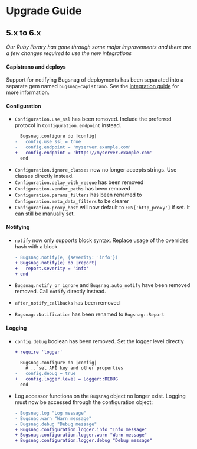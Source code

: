 # Upgrade Guide

## 5.x to 6.x

_Our Ruby library has gone through some major improvements and there are a few
changes required to use the new integrations_

#### Capistrano and deploys

Support for notifying Bugsnag of deployments has been separated into a separate
gem named `bugsnag-capistrano`. See the [integration
guide](https://docs.bugsnag.com/api/deploy-tracking/capistrano/) for more information.


#### Configuration

* `Configuration.use_ssl` has been removed. Include the preferred protocol in `Configuration.endpoint` instead.
  ```diff
    Bugsnag.configure do |config|
  -   config.use_ssl = true
  -   config.endpoint = 'myserver.example.com'
  +   config.endpoint = 'https://myserver.example.com'
    end
  ```
* `Configuration.ignore_classes` now no longer accepts strings. Use classes directly instead.
* `Configuration.delay_with_resque` has been removed
* `Configuration.vendor_paths` has been removed
* `Configuration.params_filters` has been renamed to `Configuration.meta_data_filters` to be clearer
* `Configuration.proxy_host` will now default to `ENV['http_proxy']` if set. It can still be manually set.

#### Notifying

* `notify` now only supports block syntax. Replace usage of the overrides hash with a block

  ```diff
  - Bugsnag.notify(e, {severity: 'info'})
  + Bugsnag.notify(e) do |report|
  +   report.severity = 'info'
  + end
  ```

* `Bugsnag.notify_or_ignore` and `Bugsnag.auto_notify` have been removed removed. Call `notify` directly instead.
* `after_notify_callbacks` has been removed
* `Bugsnag::Notification` has been renamed to `Bugsnag::Report`

#### Logging

* `config.debug` boolean has been removed. Set the logger level directly

  ```diff
  + require 'logger'

    Bugsnag.configure do |config|
      # .. set API key and other properties
  -   config.debug = true
  +   config.logger.level = Logger::DEBUG
    end
  ```

* Log accessor functions on the `Bugsnag` object no longer exist. Logging must now be accessed through the configuration object:

  ```diff
  - Bugsnag.log "Log message"
  - Bugsnag.warn "Warn message"
  - Bugsnag.debug "Debug message"
  + Bugsnag.configuration.logger.info "Info message"
  + Bugsnag.configuration.logger.warn "Warn message"
  + Bugsnag.configuration.logger.debug "Debug message"
  ```
